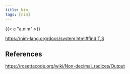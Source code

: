 ```yaml
---
title: Nim
tags: [nim]
---
```


{{< c "a.nim" >}}

<https://nim-lang.org/docs/system.html#find,T,S>

## References

<https://rosettacode.org/wiki/Non-decimal_radices/Output>
